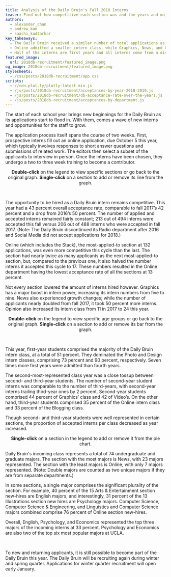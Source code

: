 ```yaml
---
title: Analysis of the Daily Bruin's Fall 2018 Interns
teaser: Find out how competitive each section was and the years and majors of their interns.
authors:
  - alexander_chan
  - andrew_kan
  - saachi_kudtarkar
key_takeaways:
  - The Daily Bruin received a similar number of total applications as last year
  - Online admitted a smaller intern class, while Graphics, News, and Opinion grew
  - Half of the interns are first years and all interns come from a diverse range of majors
featured_image:
  url: 2018db-recruitment/featured_image.png
og_image: 2018db-recruitment/featured_image.png
stylesheets:
  - /css/posts/2018db-recruitment/app.css
scripts:
  - //cdn.plot.ly/plotly-latest.min.js
  - /js/posts/2018db-recruitment/acceptances-by-year-2018-2019.js
  - /js/posts/2018db-recruitment/db-acceptance-rate-over-the-years.js
  - /js/posts/2018db-recruitment/acceptances-by-department.js
---
```


<p class = "para">
The start of each school year brings new beginnings for the Daily Bruin as its applications start to flood in. With them, comes a wave of new interns and opportunities for the staff to grow.
</p>

<p class = "para">
The application process itself spans the course of two weeks. First, prospective interns fill out an online application, due October 5 this year, which typically involves responses to short answer questions and submissions of related work. The editors then select a subset of the applicants to interview in person. Once the interns have been chosen, they undergo a two to three week training to become a contributor.
</p>

<p class = "para" align="center">
<strong>Double-click</strong> on the legend to view specific sections or go back to the original graph. <strong>Single-click</strong> on a section to add or remove its line from the graph.
</p>
<div id="acceptance-rate-years-graph" align="center"></div>
<div id="acceptance-rate-years-hover-info" style="margin-left: 80px;"></div>


<br>

<p class = "para">
The opportunity to be hired as a Daily Bruin intern remains competitive. This year had a 43 percent overall acceptance rate, comparable to fall 2017’s 42 percent and a drop from 2016’s 50 percent. The number of applied and accepted interns remained fairly constant; 213 out of 494 interns were accepted this fall versus 206 out of 488 interns who were accepted in fall 2017. (Note: The Daily Bruin discontinued its Radio department after 2016 and Social Media did not accept applications for 2018.)
</p>

<p class= "para">
Online (which includes the Stack), the most-applied-to section at 132 applications, was even more competitive this cycle than the last. The section had nearly twice as many applicants as the next most-applied-to section, but, compared to the previous one, it also halved the number interns it accepted this cycle to 17. These numbers resulted in the Online department having the lowest acceptance rate of all the sections at 13 percent.
</p>

<p class="para">
Not every section lowered the amount of interns hired however. Graphics has a major boost in intern power, increasing its intern numbers from five to nine. News also experienced growth changes; while the number of applicants nearly doubled from fall 2017, it took 50 percent more interns. Opinion also increased its intern class from 11 in 2017 to 24 this year.

</p>

<p class = "para" align="center">
<strong>Double-click</strong> on the legend to view specific age groups or go back to the original graph. <strong>Single-click</strong> on a section to add or remove its bar from the graph.
</p>
<div id="acceptance-rate-by-year-graph" align="center"></div>


<br>

<p class = "para">
This year, first-year students comprised the majority of the Daily Bruin intern class, at a total of 51 percent. They dominated the Photo and Design intern classes, comprising 73 percent and 90 percent, respectively. Seven times more first years were admitted than fourth years.
</p>

<p class = "para">
The second-most-represented class year was a close tossup between second- and third-year students. The number of second-year student interns was comparable to the number of third-years, with second-year interns trailing third-year ones by 2 percent. Second-year students comprised 44 percent of Graphics’ class and 42 of Video’s. On the other hand, third-year students comprised 35 percent of the Online intern class and 33 percent of the Blogging class.
</p>

<p class = "para">
Though second- and third-year students were well represented in certain sections, the proportion of accepted interns per class decreased as year increased.
</p>

<p class = "para" align="center">
<strong>Single-click</strong> on a section in the legend to add or remove it from the pie chart.
</p>
<div id="majors-graph" align="center"></div>

<p class = "para">
Daily Bruin's incoming class represents a total of 74 undergraduate and graduate majors. The section with the most majors is News, with 23 majors represented. The section with the least majors is Online, with only 7 majors represented. (Note: Double majors are counted as two unique majors if they are from separate departments.)
</p>

<p class ="para">
In some sections, a single major comprises the significant plurality of the section. For example, 40 percent of the 15 Arts & Entertainment section new-hires are English majors, and interestingly, 31 percent of the 13 Illustrations section new hires are Psychology majors. Computer Science, Computer Science & Engineering, and Linguistics and Computer Science majors combined comprise 76 percent of Online section new-hires.
</p>

<p class="para">
Overall, English, Psychology, and Economics represented the top three majors of the incoming interns at 33 percent. Psychology and Economics are also two of the top six most popular majors at UCLA.
</p>

<br/>

<p class = "para">
To new and returning applicants, it is still possible to become part of the Daily Bruin this year. The Daily Bruin will be recruiting again during winter and spring quarter. Applications for winter quarter recruitment will open early January.
</p>
